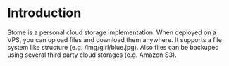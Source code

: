 # Introduction

Stome is a personal cloud storage implementation.
When deployed on a VPS, you can upload files and download them anywhere.
It supports a file system like structure (e.g. /img/girl/blue.jpg).
Also files can be backuped using several third party cloud storages (e.g. Amazon S3).
